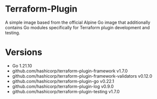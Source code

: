 # Terraform-Plugin

A simple image based from the official Alpine Go image that additionally contains Go modules specifically for Terraform plugin development and testing.

# Versions

- Go 1.21.10
- github.com/hashicorp/terraform-plugin-framework v1.7.0
- github.com/hashicorp/terraform-plugin-framework-validators v0.12.0
- github.com/hashicorp/terraform-plugin-go v0.22.1
- github.com/hashicorp/terraform-plugin-log v0.9.0
- github.com/hashicorp/terraform-plugin-testing v1.7.0
